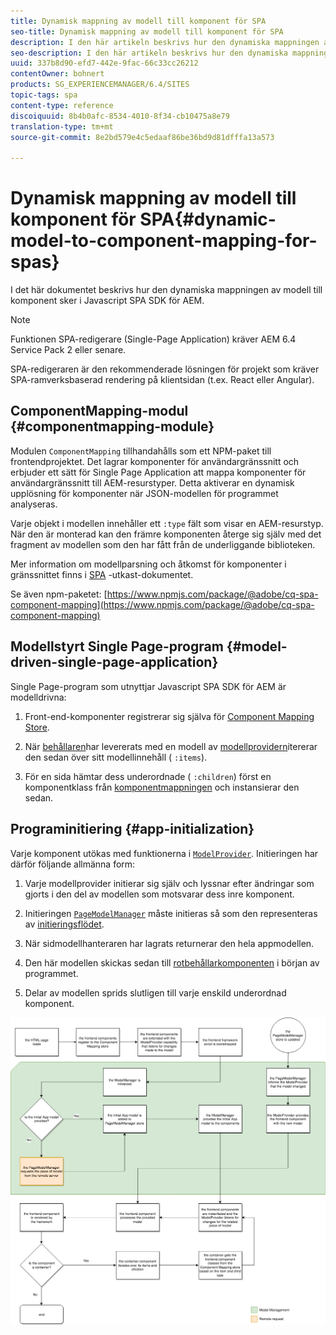 ```yaml
---
title: Dynamisk mappning av modell till komponent för SPA
seo-title: Dynamisk mappning av modell till komponent för SPA
description: I den här artikeln beskrivs hur den dynamiska mappningen av modell till komponent sker i Javascript SPA SDK för AEM.
seo-description: I den här artikeln beskrivs hur den dynamiska mappningen av modell till komponent sker i Javascript SPA SDK för AEM.
uuid: 337b8d90-efd7-442e-9fac-66c33cc26212
contentOwner: bohnert
products: SG_EXPERIENCEMANAGER/6.4/SITES
topic-tags: spa
content-type: reference
discoiquuid: 8b4b0afc-8534-4010-8f34-cb10475a8e79
translation-type: tm+mt
source-git-commit: 8e2bd579e4c5edaaf86be36bd9d81dfffa13a573

---
```



# Dynamisk mappning av modell till komponent för SPA{#dynamic-model-to-component-mapping-for-spas}

I det här dokumentet beskrivs hur den dynamiska mappningen av modell till komponent sker i Javascript SPA SDK för AEM.

>[!NOTE]
>Funktionen SPA-redigerare (Single-Page Application) kräver AEM 6.4 Service Pack 2 eller senare.
>
>SPA-redigeraren är den rekommenderade lösningen för projekt som kräver SPA-ramverksbaserad rendering på klientsidan (t.ex. React eller Angular).

## ComponentMapping-modul {#componentmapping-module}

Modulen `ComponentMapping` tillhandahålls som ett NPM-paket till frontendprojektet. Det lagrar komponenter för användargränssnitt och erbjuder ett sätt för Single Page Application att mappa komponenter för användargränssnitt till AEM-resurstyper. Detta aktiverar en dynamisk upplösning för komponenter när JSON-modellen för programmet analyseras.

Varje objekt i modellen innehåller ett `:type` fält som visar en AEM-resurstyp. När den är monterad kan den främre komponenten återge sig själv med det fragment av modellen som den har fått från de underliggande biblioteken.

Mer information om modellparsning och åtkomst för komponenter i gränssnittet finns i [SPA](/help/sites-developing/spa-blueprint.md) -utkast-dokumentet.

Se även npm-paketet: [https://www.npmjs.com/package/@adobe/cq-spa-component-mapping](https://www.npmjs.com/package/@adobe/cq-spa-component-mapping)

## Modellstyrt Single Page-program {#model-driven-single-page-application}

Single Page-program som utnyttjar Javascript SPA SDK för AEM är modelldrivna:

1. Front-end-komponenter registrerar sig själva för [Component Mapping Store](/help/sites-developing/spa-dynamic-model-to-component-mapping.md#componentmapping-module).
1. När [behållaren](/help/sites-developing/spa-blueprint.md#container)har levererats med en modell av [modellprovidern](/help/sites-developing/spa-blueprint.md#the-model-provider)itererar den sedan över sitt modellinnehåll ( `:items`).

1. För en sida hämtar dess underordnade ( `:children`) först en komponentklass från [komponentmappningen](/help/sites-developing/spa-blueprint.md#componentmapping) och instansierar den sedan.

## Programinitiering {#app-initialization}

Varje komponent utökas med funktionerna i [`ModelProvider`](/help/sites-developing/spa-blueprint.md#the-model-provider). Initieringen har därför följande allmänna form:

1. Varje modellprovider initierar sig själv och lyssnar efter ändringar som gjorts i den del av modellen som motsvarar dess inre komponent.
1. Initieringen [ `PageModelManager`](/help/sites-developing/spa-blueprint.md#pagemodelmanager) måste initieras så som den representeras av [initieringsflödet](/help/sites-developing/spa-blueprint.md).

1. När sidmodellhanteraren har lagrats returnerar den hela appmodellen.
1. Den här modellen skickas sedan till [rotbehållarkomponenten](/help/sites-developing/spa-blueprint.md#container) i början av programmet.
1. Delar av modellen sprids slutligen till varje enskild underordnad komponent.

![app_model_initialization](assets/app_model_initialization.png)

